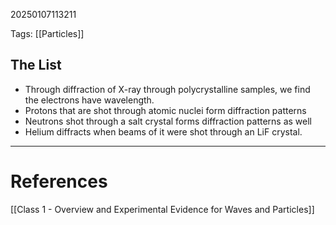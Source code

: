 20250107113211

Tags: [[Particles]]



## The List
- Through diffraction of X-ray through polycrystalline samples, we find the electrons have wavelength. 
- Protons that are shot through atomic nuclei form diffraction patterns
- Neutrons shot through a salt crystal forms diffraction patterns as well
- Helium diffracts when beams of it were shot through an LiF crystal. 

___
# References
[[Class 1 - Overview and Experimental Evidence for Waves and Particles]]